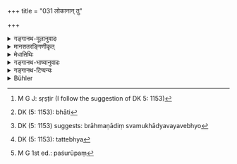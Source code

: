 +++
title = "031 लोकानान् तु"

+++

<details><summary>गङ्गानथ-मूलानुवादः</summary>

With a view to the development of the (three) regions, He brought into existence the Brāhmaṇa, the Kṣatriya, the Vaiśya and the Śūdra, from out of His mouth, arms, thighs and feet (respectively).—(31)
</details>

<details><summary>मानसतरङ्गिणीकृत्</summary>

For the sake of the growth of the peoples he caused the brahmin, the kshatriya, the vaishya and the shudra to emerge from his face, hands, thighs and feet respectively.
</details>

<details><summary>मेधातिथिः</summary>

पृथिव्यादीनां **लोकानां** **विवृद्ध्यर्थम्** । वृद्धिः पुष्टिर् बाहुल्यं वा । ब्राह्मणादिषु चतुर्षु वर्णेषु सत्सु त्रयाणां लोकानां वृद्धिः । "इतः प्रदानं देवा उपजीवन्ति" (त्स् ३.२.९.७) । ते च यागाद्यधिकृताः । अतस् तैः कर्म कृतम् उभौ लोकौ वर्धयति । पुरुषकर्मप्रचोदिता देवाः । "आदित्याज् जायते वृष्टिः" (म्ध् ३.६६ [७६]) इति, अस्यापि लोकस्य वृष्टिर्[^७७] वृद्धिः । ब्राह्मणादीन् वर्णान् **निरवर्तयन्** निर्वर्तितवान् असृजत् । **मुखबाहूरुपादतः**, यथाक्रमं मुखाद् ब्राह्मणम्, बाहुभ्यां राजन्यम्, ऊरुभ्यां वैश्यम्, शूद्रं पादत इति । तसिः अपादाने (पाण् ५.४.४५) । कारणात् कार्यं निष्कृष्यत इवेति भवति[^७८] । अपाये सति अपादानत्वम् । आद्यं कंचिद् ब्राह्मणं स्वमुखावयवेभ्यो[^७९] दैव्या शक्त्या निर्मितवान्, अद्यतनानां सर्वेषां मिथुनसंप्रयोगद्वारेण तत्त्वेभ्य[^८०] उत्पत्तिदर्शनात् । परमार्थतः स्तुतिर् एषा वर्णानाम् उत्कर्षापकर्षप्रदर्शनार्थम् । सर्वेषां भूतानां प्रजापतिः श्रेष्ठस् । तस्यापि सर्वेषाम् अङ्गानां मुखम् । ब्राह्मणो ऽपि सर्वेषां वर्णानां प्रशस्यतमः । एतेन सामान्येन ब्रह्ममुखाद् उत्पन्न इत्य् उच्यते । मुखकर्माध्यापनाद्यतिशयाद् वा मुखत इत्य् उच्यते । क्षत्रियस्यापि बाहुकर्म युद्धम् । वैश्यस्याप्य् ऊरुकर्म पशून्[^८१] रक्षतो गोभिश् चरन्तीभिर् भ्रमणम्, स्थलपथवारिपथादिषु वाणिज्यायै गमनम् । शूद्रस्य पादकर्म शुश्रूषा ॥ १.३१ ॥


[^८१]:
     M G 1st ed.: paśurūpaṃ


[^८०]:
     DK (5: 1153): tattebhya 


[^७९]:
     DK (5: 1153) suggests: brāhmaṇādiṃ svamukhādyavayavebhyo


[^७८]:
     DK (5: 1153): bhāti


[^७७]:
     M G J: sṛṣṭir (I follow the suggestion of DK 5: 1153)
</details>

<details><summary>गङ्गानथ-भाष्यानुवादः</summary>

‘*With a view to the development of the regions*.’ terrestrial and the rest;—‘*development*’ stands for *Nourishment* and *expansion*; it is only when the four castes, Brāhmaṇa and the rest, are there that there is development of the three regions; for the Gods live upon offerings made by these castes,—these castes alone being entitled to the performance of sacrifices; so that the action done by these nourishes the two regions (celestial and subterranean); then again, the Gods also are prompted by men’s action to act; from the Sun-God comes rain; and thus the said creation (of the Brāhmaṇa) tends to the nourishment of this (terrestrial) region also.

‘*He brought unto existence*,’—*i.e*., produced, the Brāhmaṇa and other castes,—‘*from out of his mouth, arm*’, *thighs and feet*’ respectively;
*i.e*., the Brāhmaṇa from out of his mouth, the Kṣatriya out of his
arms, the Vaiśya out of his thighs and the Śūdra out of his feet.—The affix ‘*tasi*’ (*in* ‘*mukha* *bāhārupādataḥ*’) has the sense of the Ablative; the effect is, as it were, drawn out of the cause; and this implying a sort of *separation*, the use of the Ablative becomes fully justified.

It was only a certain primeval Brāhmaṇa whom Prajāpati produced, by his divine power, out of the component particles of his own mouth; because so far as the Brāhmaṇas of the present day are concerned, they are all actually found to he produced by intercourse between human couples, out of the material principles.

In reality however, what is stated here is merely commendatory, intended to show the relative superiority and inferiority of the castes;—the meaning being—‘of all beings Prajāpati is the highest,—among all the limbs of Prajāpati, the mouth is the highest,—similarly the Brāhmaṇa is the highest, most praiseworthy, of all the castes;’ and on the basis of this similarity the Brāhmaṇa is described as produced out of Brahma’s mouth.

Or, the description of the Brāhmaṇa coming out of Brahma’s mouth may be due to the fact that the work of the mouth, such as teaching and the like, belongs preeminently to the Brāhmaṇa; to the Kṣatriya belongs the work of the arms, lighting; to the Vaiśya the work of the thighs, such as wandering about with the cows, when tending cattle, and also travelling for trade on land and water; and to the Śūdra belongs the work of the feet, *i.e*., service.—(31)
</details>

<details><summary>गङ्गानथ-टिप्पन्यः</summary>

‘*Lokavivṛddhyartham*’—‘in order that the inhabitants of the worlds
might *multiply* (or *prosper*)’—(Medhātithi, Govindarāja and
Kullūka);—‘in order to protect the world by means of the castes, and to
make it prosperous’ (Nārāyaṇa).

It is refreshing to find Medhātithi regarding this account of the castes
issuing from the mouth and other parts of the body of the Lord as mere
‘*stuti*’—not to be taken as literally true.
</details>

<details><summary>Bühler</summary>

031	But for the sake of the prosperity of the worlds he caused the Brahmana, the Kshatriya, the Vaisya, and the Sudra to proceed from his mouth, his arms, his thighs, and his feet.
</details>
